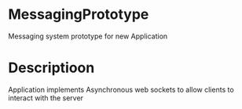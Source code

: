 # MessagingPrototype
Messaging system prototype for new Application

# Descriptioon
Application implements Asynchronous web sockets to allow clients to interact with the server

